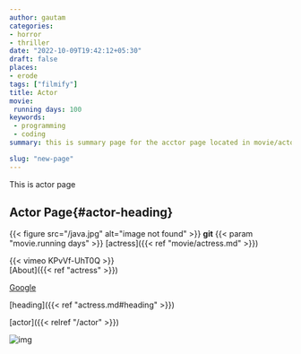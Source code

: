 ```yaml
---
author: gautam
categories:
- horror
- thriller
date: "2022-10-09T19:42:12+05:30"
draft: false
places:
- erode
tags: ["filmify"]
title: Actor
movie: 
 running days: 100
keywords:
 - programming
 - coding
summary: this is summary page for the acctor page located in movie/actor tested on the development server

slug: "new-page"
---
```

This is actor page

## Actor Page{#actor-heading}  

{{< figure src="/java.jpg" alt="image not found" >}}
**git**
{{< param "movie.running days" >}}
[actress]({{< ref "movie/actress.md" >}})

{{< vimeo KPvVf-UhT0Q >}}  
[About]({{< ref "actress" >}})   

[Google][google-link]

[heading]({{< ref "actress.md#heading" >}})

[actor]({{< relref "/actor" >}})

[google-link]: http://www.google.com

![img][img-link]

[img-link]: https://upload.wikimedia.org/wikipedia/commons/5/56/Tiger.50.jpg